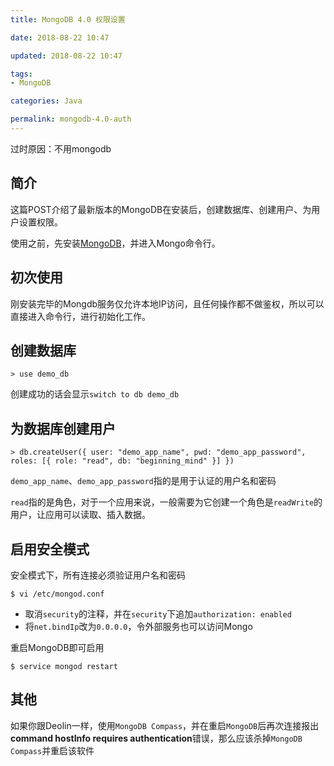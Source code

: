 ```yaml
---
title: MongoDB 4.0 权限设置

date: 2018-08-22 10:47

updated: 2018-08-22 10:47

tags:
- MongoDB

categories: Java

permalink: mongodb-4.0-auth
---
```


过时原因：不用mongodb

## 简介

这篇POST介绍了最新版本的MongoDB在安装后，创建数据库、创建用户、为用户设置权限。

使用之前，先安装[MongoDB](https://spldeolin.com/posts/centos-softwares/#MongoDB)，并进入Mongo命令行。



## 初次使用

刚安装完毕的Mongdb服务仅允许本地IP访问，且任何操作都不做鉴权，所以可以直接进入命令行，进行初始化工作。



## 创建数据库

~~~shell
> use demo_db
~~~

创建成功的话会显示`switch to db demo_db`



## 为数据库创建用户

~~~shell
> db.createUser({ user: "demo_app_name", pwd: "demo_app_password", roles: [{ role: "read", db: "beginning_mind" }] })
~~~

`demo_app_name`、`demo_app_password`指的是用于认证的用户名和密码

`read`指的是角色，对于一个应用来说，一般需要为它创建一个角色是`readWrite`的用户，让应用可以读取、插入数据。



## 启用安全模式

安全模式下，所有连接必须验证用户名和密码

~~~shell
$ vi /etc/mongod.conf
~~~



- 取消`security`的注释，并在`security`下追加`authorization: enabled`
- 将`net.bindIp`改为`0.0.0.0`，令外部服务也可以访问Mongo



重启MongoDB即可启用

~~~shell
$ service mongod restart
~~~



## 其他

如果你跟Deolin一样，使用`MongoDB Compass`，并在重启`MongoDB`后再次连接报出**command hostInfo requires authentication**错误，那么应该杀掉`MongoDB Compass`并重启该软件